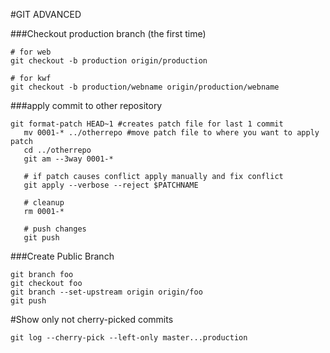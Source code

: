 #GIT ADVANCED

###Checkout production branch (the first time)

    # for web    
    git checkout -b production origin/production
     
    # for kwf
    git checkout -b production/webname origin/production/webname
    
    
###apply commit to other repository

   
    
    git format-patch HEAD~1 #creates patch file for last 1 commit
       mv 0001-* ../otherrepo #move patch file to where you want to apply patch
       cd ../otherrepo
       git am --3way 0001-*
        
       # if patch causes conflict apply manually and fix conflict
       git apply --verbose --reject $PATCHNAME
        
       # cleanup
       rm 0001-*
        
       # push changes
       git push    



###Create Public Branch

    git branch foo
    git checkout foo
    git branch --set-upstream origin origin/foo
    git push
    
    
#Show only not cherry-picked commits

    git log --cherry-pick --left-only master...production